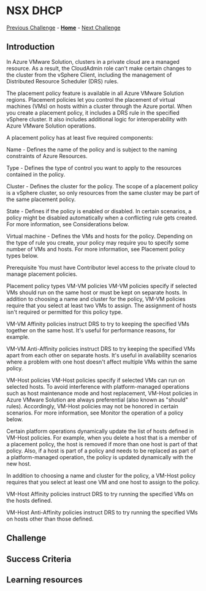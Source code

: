 # NSX DHCP

[Previous Challenge](./13-AVS-Storage-Policy.md) - **[Home](../Readme.md)** - [Next Challenge](./15-AVS-Managed-SNAT.md)

## Introduction

In Azure VMware Solution, clusters in a private cloud are a managed resource. As a result, the CloudAdmin role can't make certain changes to the cluster from the vSphere Client, including the management of Distributed Resource Scheduler (DRS) rules.

The placement policy feature is available in all Azure VMware Solution regions. Placement policies let you control the placement of virtual machines (VMs) on hosts within a cluster through the Azure portal. When you create a placement policy, it includes a DRS rule in the specified vSphere cluster. It also includes additional logic for interoperability with Azure VMware Solution operations.

A placement policy has at least five required components:

Name - Defines the name of the policy and is subject to the naming constraints of Azure Resources.

Type - Defines the type of control you want to apply to the resources contained in the policy.

Cluster - Defines the cluster for the policy. The scope of a placement policy is a vSphere cluster, so only resources from the same cluster may be part of the same placement policy.

State - Defines if the policy is enabled or disabled. In certain scenarios, a policy might be disabled automatically when a conflicting rule gets created. For more information, see Considerations below.

Virtual machine - Defines the VMs and hosts for the policy. Depending on the type of rule you create, your policy may require you to specify some number of VMs and hosts. For more information, see Placement policy types below.

Prerequisite
You must have Contributor level access to the private cloud to manage placement policies.

Placement policy types
VM-VM policies
VM-VM policies specify if selected VMs should run on the same host or must be kept on separate hosts. In addition to choosing a name and cluster for the policy, VM-VM policies require that you select at least two VMs to assign. The assignment of hosts isn't required or permitted for this policy type.

VM-VM Affinity policies instruct DRS to try to keeping the specified VMs together on the same host. It's useful for performance reasons, for example.

VM-VM Anti-Affinity policies instruct DRS to try keeping the specified VMs apart from each other on separate hosts. It's useful in availability scenarios where a problem with one host doesn't affect multiple VMs within the same policy.

VM-Host policies
VM-Host policies specify if selected VMs can run on selected hosts. To avoid interference with platform-managed operations such as host maintenance mode and host replacement, VM-Host policies in Azure VMware Solution are always preferential (also known as "should" rules). Accordingly, VM-Host policies may not be honored in certain scenarios. For more information, see Monitor the operation of a policy below.

Certain platform operations dynamically update the list of hosts defined in VM-Host policies. For example, when you delete a host that is a member of a placement policy, the host is removed if more than one host is part of that policy. Also, if a host is part of a policy and needs to be replaced as part of a platform-managed operation, the policy is updated dynamically with the new host.

In addition to choosing a name and cluster for the policy, a VM-Host policy requires that you select at least one VM and one host to assign to the policy.

VM-Host Affinity policies instruct DRS to try running the specified VMs on the hosts defined.

VM-Host Anti-Affinity policies instruct DRS to try running the specified VMs on hosts other than those defined.

## Challenge 

## Success Criteria

## Learning resources